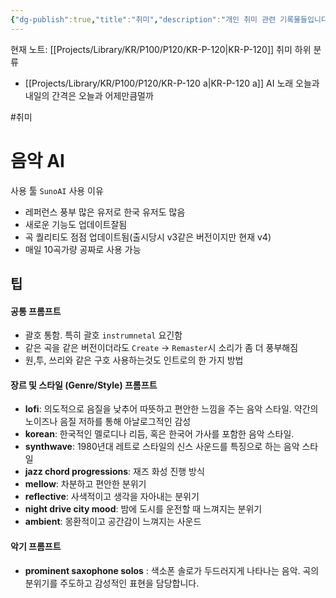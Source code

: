 ```yaml
---
{"dg-publish":true,"title":"취미","description":"개인 취미 관련 기록물들입니다. 주로 AI를 통해 이것저것 만드는게 취미입니다. 음악, 그림, 3d모델, video등등 여러 가지 재밌는 창작물을 만들어져서 좋아하고 있습니다.","permalink":"/projects/library/kr/p100/p120/kr-p-120/","dgPassFrontmatter":true,"noteIcon":"0","created":"2024-12-30T23:19:26.853+09:00","updated":"2024-12-30T23:40:36.609+09:00"}
---
```


현재 노트: [[Projects/Library/KR/P100/P120/KR-P-120\|KR-P-120]] 취미
하위 분류
- [[Projects/Library/KR/P100/P120/KR-P-120 a\|KR-P-120 a]] AI 노래 오늘과 내일의 간격은 오늘과 어제만큼멀까

#취미

# 음악 AI

사용 툴 `SunoAI`
사용 이유
- 레퍼런스 풍부 많은 유저로 한국 유저도 많음
- 새로운 기능도 업데이트잘됨
- 곡 퀄리티도 점점 업데이트됨(출시당시 v3같은 버전이지만 현재 v4)
- 매일 10곡가량 공짜로 사용 가능

## 팁
#### 공통 프롬프트
- 괄호 통함. 특히 괄호 `instrumnetal` 요긴함
- 같은 곡을 같은 버전이더라도 `Create` -> `Remaster`시 소리가 좀 더 풍부해짐
- 원,투, 쓰리와 같은 구호 사용하는것도 인트로의 한 가지 방법

#### 장르 및 스타일 (Genre/Style) 프롬프트
- **lofi**: 의도적으로 음질을 낮추어 따뜻하고 편안한 느낌을 주는 음악 스타일. 약간의 노이즈나 음질 저하를 통해 아날로그적인 감성
- **korean**: 한국적인 멜로디나 리듬, 혹은 한국어 가사를 포함한 음악 스타일.
- **synthwave**: 1980년대 레트로 스타일의 신스 사운드를 특징으로 하는 음악 스타일
- **jazz chord progressions**: 재즈 화성 진행 방식
- **mellow**: 차분하고 편안한 분위기
- **reflective**: 사색적이고 생각을 자아내는 분위기
- **night drive city mood**: 밤에 도시를 운전할 때 느껴지는 분위기
- **ambient**: 몽환적이고 공간감이 느껴지는 사운드



#### 악기 프롬프트
- **prominent saxophone solos** : 색소폰 솔로가 두드러지게 나타나는 음악. 곡의 분위기를 주도하고 감성적인 표현을 담당합니다.